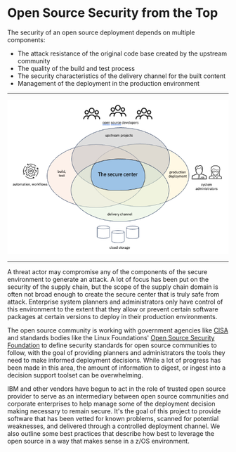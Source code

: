 # Open Source Security from the Top
The security of an open source deployment depends on multiple components:
- The attack resistance of the original code base created by the upstream community
- The quality of the build and test process 
- The security characteristics of the delivery channel for the built content
- Management of the deployment in the production environment
----

![security_components](./images/security_components.png)

----
A threat actor may compromise any of the components of the secure environment to generate an attack. 
A lot of focus has been put on the security of the supply chain, but the scope of the supply chain 
domain is often not broad enough to create the secure center that is truly safe from attack. 
Enterprise system planners and administrators only have control of this environment to the extent that 
they allow or prevent certain software packages at certain versions to deploy in their production 
environments.

The open source community is working with government agencies like [CISA](https://www.cisa.gov/) and
standards bodies like the Linux Foundations' [Open Source Security Foundation](https://openssf.org/) 
to define security standards for open source communities to follow, with the goal of providing planners 
and administrators the tools they need to make informed deployment decisions.  While a lot of progress 
has been made in this area, the amount of information to digest, or ingest into a decision support 
toolset can be overwhelming.  

IBM and other vendors have begun to act in the role of trusted open source provider to serve as an 
intermediary between open source communities and corporate enterprises to help manage some of the 
deployment decision making necessary to remain secure.  It's the goal of this project to provide 
software that has been vetted for known problems, scanned for potential weaknesses, and delivered 
through a controlled deployment channel.  We also outline some best practices that describe how best 
to leverage the open source in a way that makes sense in a z/OS environment.
